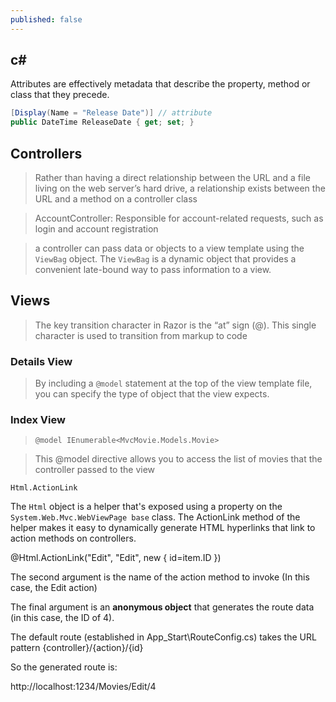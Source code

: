 ```yaml
---
published: false
---
```



## c#

Attributes are effectively metadata that describe the property, method or class that they precede.

```csharp
[Display(Name = "Release Date")] // attribute
public DateTime ReleaseDate { get; set; }
```
## Controllers


> Rather than having a direct relationship between the URL and a file living on the web server’s hard
drive, a relationship exists between the URL and a method on a controller class

> AccountController: Responsible for account-related requests, such as login and account
registration

> a controller can pass data or objects to a view template using the `ViewBag` object. The `ViewBag` is a dynamic object that provides a convenient late-bound way to pass information to a view.

## Views

> The key transition character in Razor is the “at” sign (@). This single character is used to transition
from markup to code

### Details View

> By including a `@model` statement at the top of the view template file, you can specify the type of object that the view expects. 

### Index View

> `@model IEnumerable<MvcMovie.Models.Movie>`

> This @model directive allows you to access the list of movies that the controller passed to the view


`Html.ActionLink`

The `Html` object is a helper that's exposed using a property on the `System.Web.Mvc.WebViewPage base` class. The ActionLink method of the helper makes it easy to dynamically generate HTML hyperlinks that link to action methods on controllers. 

@Html.ActionLink("Edit", "Edit", new { id=item.ID }) 

The second argument is the name of the action method to invoke (In this case, the Edit action)

The final argument is an **anonymous object** that generates the route data (in this case, the ID of 4).

The default route (established in App_Start\RouteConfig.cs) takes the URL pattern {controller}/{action}/{id}

So the generated route is:

http://localhost:1234/Movies/Edit/4
























